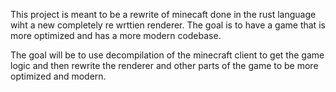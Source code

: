 This project is meant to be a rewrite of minecaft done in the rust language wiht a new completely re wrttien renderer. The goal is to have a game that is more optimized and has a more modern codebase.

The goal will be to use decompilation of the minecraft client to get the game logic and then rewrite the renderer and other parts of the game to be more optimized and modern.